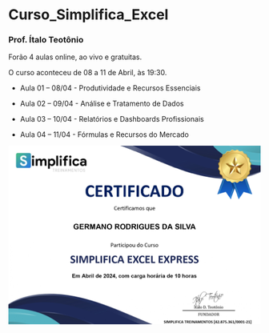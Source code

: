 # Curso_Simplifica_Excel
### Prof. Ítalo Teotônio
Forão 4 aulas online, ao vivo e gratuitas. 

O curso aconteceu de 08 a 11 de Abril, às
19:30.

- Aula 01 – 08/04 -
Produtividade e Recursos Essenciais

- Aula 02 – 09/04 -
Análise e Tratamento de Dados

- Aula 03 – 10/04 - 
Relatórios e Dashboards Profissionais

- Aula 04 – 11/04 -
Fórmulas e Recursos do Mercado

![Certificado - Simplifica Excel Express](/Certificado%20-%20Simplifica%20Excel%20Express.jpg)



